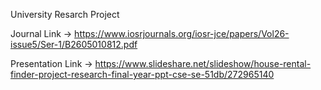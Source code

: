 University Resarch Project

Journal Link -> https://www.iosrjournals.org/iosr-jce/papers/Vol26-issue5/Ser-1/B2605010812.pdf

Presentation Link -> https://www.slideshare.net/slideshow/house-rental-finder-project-research-final-year-ppt-cse-se-51db/272965140
